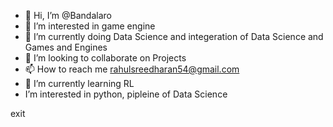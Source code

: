 - 👋 Hi, I’m @Bandalaro
- 👀 I’m interested in game engine
- 🌱 I’m currently doing Data Science and integeration of Data Science and Games and Engines
- 💞️ I’m looking to collaborate on Projects
- 📫 How to reach me rahulsreedharan54@gmail.com
- 🌱 I’m currently learning RL
-  I’m interested in python, pipleine of Data Science 

<!---
Bandalaro/Bandalaro is a ✨ special ✨ repository because its `README.md` (this file) appears on your GitHub profile.
You can click the Preview link to take a look at your changes.
--->
exit
